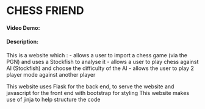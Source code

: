 # CHESS FRIEND
#### Video Demo:  <URL HERE>
#### Description:
This is a website which :
    - allows a user to import a chess game (via the PGN) and uses a Stockfish to analyse it
    - allows a user to play chess against AI (Stockfish) and choose the difficulty of the AI
    - allows the user to play 2 player mode against another player

This website uses Flask for the back end, to serve the website and javascript for the front end with bootstrap for styling
This website makes use of jinja to help structure the code